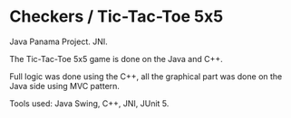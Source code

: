 # Checkers / Tic-Tac-Toe 5x5
Java Panama Project. JNI. 

The Tic-Tac-Toe 5x5 game is done on the Java and C++.

Full logic was done using the C++, all the graphical part was done on the Java side using MVC pattern.

Tools used: Java Swing, C++, JNI, JUnit 5.
